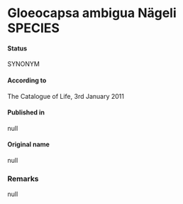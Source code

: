 Gloeocapsa ambigua Nägeli SPECIES
=======

#### Status
SYNONYM

#### According to
The Catalogue of Life, 3rd January 2011

#### Published in
null

#### Original name
null

### Remarks
null